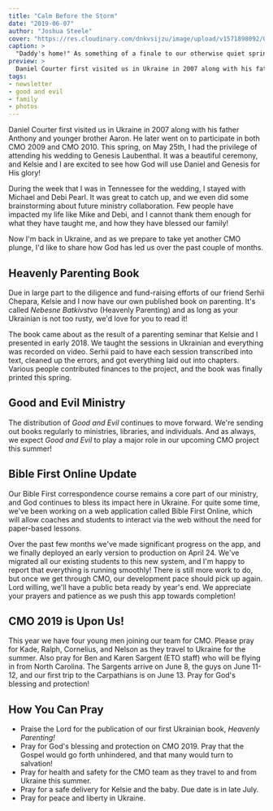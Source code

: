 ```yaml
---
title: "Calm Before the Storm"
date: "2019-06-07"
author: "Joshua Steele"
cover: "https://res.cloudinary.com/dnkvsijzu/image/upload/v1571898092/OFReport/2019-06-07-calm-before-the-storm/daddys-home-cover-1200-630_czmh0h.jpg"
caption: >
  "Daddy's home!" As something of a finale to our otherwise quiet spring season, I got to attend the wedding of a good friend in the US. After a week away from my family, and a joyful reunion upon my return, it's time to buckle up. CMO 2019 is only days away!
preview: >
  Daniel Courter first visited us in Ukraine in 2007 along with his father Anthony and younger brother Aaron. He later went on to participate in both CMO 2009 and CMO 2010. This spring, on May 25th, I had the privilege of attending his wedding to Genesis Laubenthal. It was a beautiful ceremony, and Kelsie and I are excited to see how God will use Daniel and Genesis for His glory!
tags:
- newsletter
- good and evil
- family
- photos
---
```


Daniel Courter first visited us in Ukraine in 2007 along with his father Anthony and younger brother Aaron. He later went on to participate in both CMO 2009 and CMO 2010. This spring, on May 25th, I had the privilege of attending his wedding to Genesis Laubenthal. It was a beautiful ceremony, and Kelsie and I are excited to see how God will use Daniel and Genesis for His glory!

<article-callout content="OFR-Apr-Jun-2019.pdf" :download="true" />

<article-image publicId="OFReport/2019-06-07-calm-before-the-storm/wedding-sign_a6milq.jpg" width="768" caption="The wedding was held out doors at a beautiful wooded venue in southern Tennessee."/>

<article-image publicId="OFReport/2019-06-07-calm-before-the-storm/with-dan-and-gen_cvpynh.jpg" width="768" caption="We're so happy for what God has done in bringing Daniel and Genesis together!"/>

During the week that I was in Tennessee for the wedding, I stayed with Michael and Debi Pearl. It was great to catch up, and we even did some brainstorming about future ministry collaboration. Few people have impacted my life like Mike and Debi, and I cannot thank them enough for what they have taught me, and how they have blessed our family!

<article-image publicId="OFReport/2019-06-07-calm-before-the-storm/mike-and-debi_vaesaj.jpg" width="768" caption="The morning I left, I got a quick selfie with Mike and Debi. What a blessing these folks are to me and so many others!"/>

Now I'm back in Ukraine, and as we prepare to take yet another CMO plunge, I'd like to share how God has led us over the past couple of months.

## Heavenly Parenting Book

Due in large part to the diligence and fund-raising efforts of our friend Serhii Chepara, Kelsie and I now have our own published book on parenting. It's called *Nebesne Batkivstvo* (Heavenly Parenting) and as long as your Ukrainian is not too rusty, we'd love for you to read it! 

<article-image publicId="OFReport/2019-06-07-calm-before-the-storm/heavenly-parenting-book_eof28n.jpg" width="768" caption="A small sample of *Heavenly Parenting* books from our first print run!"/>

The book came about as the result of a parenting seminar that Kelsie and I presented in early 2018. We taught the sessions in Ukrainian and everything was recorded on video. Serhii paid to have each session transcribed into text, cleaned up the errors, and got everything laid out into chapters. Various people contributed finances to the project, and the book was finally printed this spring.

<article-image publicId="OFReport/2019-06-07-calm-before-the-storm/hp-front-open_mci4po.jpg" width="768" caption='Left cover: "As much as you can, be *like* Christ..."'/>

<article-image publicId="OFReport/2019-06-07-calm-before-the-storm/hp-back-open_htoihp.jpg" width="768" caption='Right cover: "...and as much as you can, be *with* your children."'/>

## Good and Evil Ministry

The distribution of *Good and Evil* continues to move forward. We're sending out books regularly to ministries, libraries, and individuals. And as always, we expect *Good and Evil* to play a major role in our upcoming CMO project this summer!

<article-image publicId="OFReport/2019-06-07-calm-before-the-storm/ge-cover-2019_ooxqoh.png" height="768" />

## Bible First Online Update

Our Bible First correspondence course remains a core part of our ministry, and God continues to bless its impact here in Ukraine. For quite some time, we've been working on a web application called Bible First Online, which will allow coaches and students to interact via the web without the need for paper-based lessons.

<article-image publicId="OFReport/2019-06-07-calm-before-the-storm/bfo-signin-screen_nqrxam.jpg" width="768" caption="The sign-in screen for Bible First Online."/>

Over the past few months we've made significant progress on the app, and we finally deployed an early version to production on April 24. We've migrated all our existing students to this new system, and I'm happy to report that everything is running smoothly! There is still more work to do, but once we get through CMO, our development pace should pick up again. Lord willing, we'll have a public beta ready by year's end. We appreciate your prayers and patience as we push this app towards completion!

## CMO 2019 is Upon Us!

This year we have four young men joining our team for CMO. Please pray for Kade, Ralph, Cornelius, and Nelson as they travel to Ukraine for the summer. Also pray for Ben and Karen Sargent (ETO staff) who will be flying in from North Carolina. The Sargents arrive on June 8, the guys on June 11-12, and our first trip to the Carpathians is on June 13. Pray for God's blessing and protection!

<article-image publicId="OFReport/2019-06-07-calm-before-the-storm/stacks-of-tracts_ejrtpj.jpg" width="768" caption='The CMO 2019 "ammo dump". In a matter of weeks, these tracts will be distributed to tens of thousands of people in Ukrainian cities!'/>

<article-image publicId="OFReport/2019-06-07-calm-before-the-storm/2019-camp-site_bovmqq.jpg" width="768" caption='During our scouting trip in May, we found a couple of great camp sites!'/>

## How You Can Pray

* Praise the Lord for the publication of our first Ukrainian book, *Heavenly Parenting!*
* Pray for God's blessing and protection on CMO 2019. Pray that the Gospel would go forth unhindered, and that many would turn to salvation!
* Pray for health and safety for the CMO team as they travel to and from Ukraine this summer.
* Pray for a safe delivery for Kelsie and the baby. Due date is in late July.
* Pray for peace and liberty in Ukraine.

<article-callout content="Keep scrolling for more photos from our family and ministry!" mb="16" mt="16" />

<article-image publicId="OFReport/2019-06-07-calm-before-the-storm/happy-birthday-momma_fmgusr.jpg" width="768" caption="Celebrating Momma's birthday! 🥰"/>

<article-image publicId="OFReport/2019-06-07-calm-before-the-storm/bfk-class-outing-forum_kmd94r.jpg" width="768" caption="I recently took my kids class from church for ice cream at a nearby mall."/>

<article-image publicId="OFReport/2019-06-07-calm-before-the-storm/nastia-first-project_fextv1.jpg" width="768" caption="Nastia completed her first Scripture memory project! Romans 15:1-4"/>

<article-image publicId="OFReport/2019-06-07-calm-before-the-storm/verdict-cover_blffen.jpg" height="768" caption="Last year during CMO, we met so many English speakers in L'viv, that we decided to do a small run of English tracts for this year's project. This is a tract I wrote several years ago."/>

<article-image publicId="OFReport/2019-06-07-calm-before-the-storm/verdict-open-front_h5taq7.jpg" width="768" caption="Side A..."/>

<article-image publicId="OFReport/2019-06-07-calm-before-the-storm/verdict-open-back_r9bbkr.jpg" width="768" caption="...and side B."/>

<article-image publicId="OFReport/2019-06-07-calm-before-the-storm/church-at-cane-creek_ebzm19.jpg" width="768" caption="Here it is folks: the Church at Cane Creek! Always love hearing Mike preach. Other men spoke also (even me!) and we had a great time of fellowship, food, and swimming in the creek."/>

<article-image publicId="OFReport/2019-06-07-calm-before-the-storm/easlings-selfie_dmlds3.jpg" width="768" caption="No stay in Cane Creek would be complete without visiting Shoshanna and James. Good times!"/>

<article-image publicId="OFReport/2019-06-07-calm-before-the-storm/kate-date-with-daddy_q4x2cr.jpg" width="768" caption="What a fun time taking this little lady on a Daddy date! Kathryn is 4 years old now, and full of smiles and energy."/>

<article-image publicId="OFReport/2019-06-07-calm-before-the-storm/matviy-and-joshua_l5oi4r.jpg" width="768" caption="Matviy is one of the young men in our teen group."/>

<article-image publicId="OFReport/2019-06-07-calm-before-the-storm/last-teen-meeting-summer_em0dbq.jpg" width="768" caption="Last week we did our final teen meeting before CMO starts. We've had some good talks with these kids!"/>

<article-image publicId="OFReport/2019-06-07-calm-before-the-storm/lick-the-spoon_sda1wf.jpg" width="768" caption="Cakes are fun, but better still is licking the icing spoons!"/>

<article-image publicId="OFReport/2019-06-07-calm-before-the-storm/the-big-4-0-birthday_gozbso.jpg" height="768" caption="Celebrating the big 4-0!"/>

<article-image publicId="OFReport/2019-06-07-calm-before-the-storm/lego-saturn-v_dhbv9b.jpg" height="768" caption="Several of the family pooled their money and got me this awesome Saturn V Lego kit!"/>

<article-image publicId="OFReport/2019-06-07-calm-before-the-storm/airport-selfie_tglv3o.jpg" width="768" caption="When traveling abroad without the fam, it's good to send them a selfie from the airport."/>

<article-image publicId="OFReport/2019-06-07-calm-before-the-storm/airport-selfie-viking_tecydz.jpg" height="768" caption="Also a viking selfie for the kids. 😆"/>

<article-image publicId="OFReport/2019-06-07-calm-before-the-storm/welcome-home-banner_z6h6kz.jpg" width="768" caption="Upon my return, I was greeted by a big, hand-made welcome-home banner!"/>

<article-image publicId="OFReport/2019-06-07-calm-before-the-storm/bow-arrow-for-hosanna_ftyfdv.jpg" height="768" caption="While in the States, I got some small gifts for the kids. Hosanna seemed pretty happy with this bow and arrow!"/>

<article-image publicId="OFReport/2019-06-07-calm-before-the-storm/truck-for-david_ppwxgy.jpg" height="768" caption="David got a new truck. That boy loves anything with wheels!"/>

<article-image publicId="OFReport/2019-06-07-calm-before-the-storm/tshirt-for-beka_xhez2q.jpg" height="768" caption='Rebekah and Abby both got t-shirts. Rebekah&apos;s shirt says "No-prob-llama!" 😆'/>

<article-image publicId="OFReport/2019-06-07-calm-before-the-storm/new-water-bottle_hzrgyq.jpg" height="768" caption='Kathryn now has a "big girl" water bottle.'/>

<article-image publicId="OFReport/2019-06-07-calm-before-the-storm/my-daddy-comes-back_nodiif.jpg" height="768" caption='🎶 "And my daddy comes back! He always comes back..." 🎶'/>
